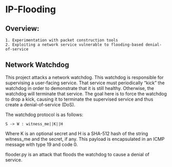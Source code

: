 # IP-Flooding

## Overview:

    1. Experimentation with packet construction tools
    2. Exploiting a network service vulnerable to flooding-based denial-of-service

## Network Watchdog
This project attacks a network watchdog. This watchdog is responsible for supervising a user-facing service. That service must periodically “kick” the watchdog in order to demonstrate that it is still healthy. Otherwise, the watchdog will terminate that service. The goal here is to force the watchdog to drop a kick, causing it to terminate the supervised service and thus create a denial-of-service (DoS).

The watchdog protocol is as follows:
    
    S -> W : witness_me||K||H
    
Where K is an optional secret and H is a SHA-512 hash of the string witness_me and the secret, if any. This payload is encapsulated in an ICMP message with type 19 and code 0. 

flooder.py is an attack that floods the watchdog to cause a denial of service.
